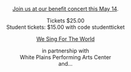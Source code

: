<p style="text-align: center;"><a href="http://wesingforteamdonovan.eventbrite.com/" target="_blank">Join us at our benefit concert this May 14</a>.</p>
<p style="text-align: center;">Tickets $25.00<br>
Student tickets: $15.00 with code studentticket</p>
<p style="text-align: center;"><a href="http://www.wesingfortheworld.com/index.html" target="_blank">We Sing For The World</a></p>
<p style="text-align: center;">in partnership with<br>
White Plains Performing Arts Center<br>
and...<br>
